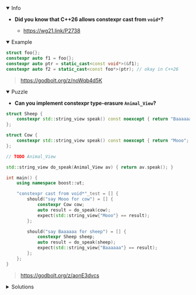<details open><summary>Info</summary><p>

* **Did you know that C++26 allows constexpr cast from `void*`?**

  * https://wg21.link/P2738

</p></details><details open><summary>Example</summary><p>

```cpp
struct foo{};
constexpr auto f1 = foo{};
constexpr auto ptr = static_cast<const void*>(&f1);
constexpr auto f2 = static_cast<const foo*>(ptr); // okay in C++26
```

> https://godbolt.org/z/noWqb4d5K

</p></details><details open><summary>Puzzle</summary><p>

* **Can you implement constexpr type-erasure `Animal_View`?**

```cpp
struct Sheep {
    constexpr std::string_view speak() const noexcept { return "Baaaaaa"; }
};

struct Cow {
    constexpr std::string_view speak() const noexcept { return "Mooo"; }
};

// TODO Animal_View

std::string_view do_speak(Animal_View av) { return av.speak(); }

int main() {
    using namespace boost::ut;

    "constexpr cast from void*"_test = [] {
        should("say Mooo for cow") = [] {
            constexpr Cow cow;
            auto result = do_speak(cow);
            expect(std::string_view{"Mooo"} == result);
        };

        should("say Baaaaaa for sheep") = [] {
            constexpr Sheep sheep;
            auto result = do_speak(sheep);
            expect(std::string_view{"Baaaaaa"} == result);
        };
    };
}
```

> https://godbolt.org/z/aonE3dvcs

</p></details>

</p></details><details><summary>Solutions</summary><p>

```cpp
struct Animal_View {
    const void *animal;
    std::string_view (*speak_func)(const void *animal);

    template <class Animal>
    Animal_View(const Animal &animal)
        : animal(&animal), speak_func([](const void *animal) {
              return static_cast<const Animal *>(animal)->speak();
          }) {}

    constexpr std::string_view speak() { return speak_func(animal); }
};
```

> https://godbolt.org/z/fq6Y8snW5
> https://godbolt.org/z/TfxzvTGYT


</p></details>
